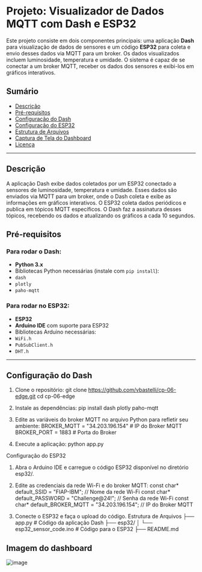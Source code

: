 # Projeto: Visualizador de Dados MQTT com Dash e ESP32
Este projeto consiste em dois componentes principais: uma aplicação **Dash** para visualização de dados de sensores e um código **ESP32** para coleta e envio desses dados via MQTT para um broker. Os dados visualizados incluem luminosidade, temperatura e umidade. O sistema é capaz de se conectar a um broker MQTT, receber os dados dos sensores e exibi-los em gráficos interativos.
## Sumário
- [Descrição](#descrição)
- [Pré-requisitos](#pré-requisitos)
- [Configuração do Dash](#configuração-do-dash)
- [Configuração do ESP32](#configuração-do-esp32)
- [Estrutura de Arquivos](#estrutura-de-arquivos)
- [Captura de Tela do Dashboard](#captura-de-tela-do-dashboard)
- [Licença](#licença)
---
## Descrição
A aplicação Dash exibe dados coletados por um ESP32 conectado a sensores de luminosidade, temperatura e umidade. Esses dados são enviados via MQTT para um broker, onde o Dash coleta e exibe as informações em gráficos interativos.
O ESP32 coleta dados periódicos e publica em tópicos MQTT específicos. O Dash faz a assinatura desses tópicos, recebendo os dados e atualizando os gráficos a cada 10 segundos.
## Pré-requisitos
### Para rodar o Dash:
- **Python 3.x**
- Bibliotecas Python necessárias (instale com `pip install`):
 - `dash`
 - `plotly`
 - `paho-mqtt`
### Para rodar no ESP32:
- **ESP32**
- **Arduino IDE** com suporte para ESP32
- Bibliotecas Arduino necessárias:
 - `WiFi.h`
 - `PubSubClient.h`
 - `DHT.h`
---
## Configuração do Dash
1. Clone o repositório:
  git clone https://github.com/vbastelli/cp-06-edge.git
  cd cp-06-edge
2. Instale as dependências:
pip install dash plotly paho-mqtt

3. Edite as variáveis do broker MQTT no arquivo Python para refletir seu ambiente:
BROKER_MQTT = "34.203.196.154"  # IP do Broker MQTT
BROKER_PORT = 1883              # Porta do Broker

4. Execute a aplicação:
python app.py

Configuração do ESP32
1. Abra o Arduino IDE e carregue o código ESP32 disponível no diretório esp32/.
2. Edite as credenciais da rede Wi-Fi e do broker MQTT:
const char* default_SSID = "FIAP-IBM";               // Nome da rede Wi-Fi
const char* default_PASSWORD = "Challenge@24!";      // Senha da rede Wi-Fi
const char* default_BROKER_MQTT = "34.203.196.154";  // IP do Broker MQTT

3. Conecte o ESP32 e faça o upload do código.
Estrutura de Arquivos
├── app.py                  # Código da aplicação Dash
├── esp32/
│   └── esp32_sensor_code.ino  # Código para o ESP32
├── README.md


## Imagem do dashboard
![image](https://github.com/user-attachments/assets/34401c12-1302-4897-b1f3-8a98bc3a82c5)
